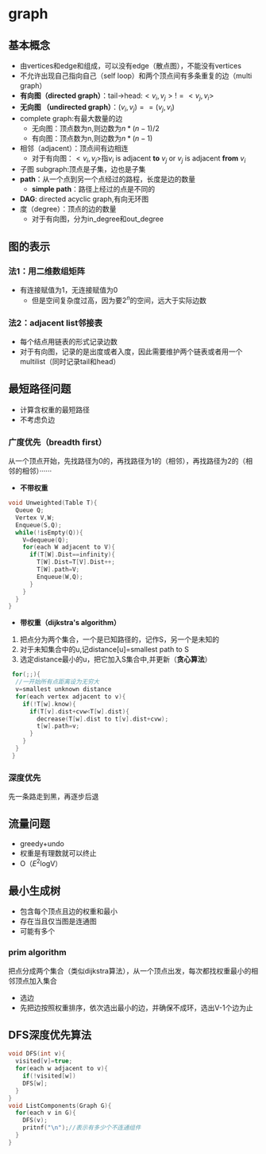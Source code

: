 # graph
## 基本概念
- 由vertices和edge和组成，可以没有edge（散点图），不能没有vertices
- 不允许出现自己指向自己（self loop）和两个顶点间有多条重复的边（multi graph）
- **有向图（directed graph）**：tail->head:$<v_i,v_j>!=<v_j,v_i>$
- **无向图 （undirected graph）**：$(v_i,v_j)==(v_j,v_i)$
- complete graph:有最大数量的边
  - 无向图：顶点数为n,则边数为$n*(n-1)/2$
  - 有向图：顶点数为n,则边数为$n*(n-1)$
- 相邻（adjacent）：顶点间有边相连
  - 对于有向图：$<v_i,v_j>$指$v_i$ is adjacent **to** $v_j$ or $v_j$ is adjacent **from** $v_i$
- 子图 subgraph:顶点是子集，边也是子集
- **path**：从一个点到另一个点经过的路程，长度是边的数量
  - **simple path**：路径上经过的点是不同的
- **DAG**: directed acyclic graph,有向无环图
- 度（degree）：顶点的边的数量
  - 对于有向图，分为in_degree和out_degree
## 图的表示
### 法1：用二维数组矩阵
- 有连接赋值为1，无连接赋值为0
  - 但是空间复杂度过高，因为要$2^n$的空间，远大于实际边数
### 法2：adjacent list邻接表
- 每个结点用链表的形式记录边数
- 对于有向图，记录的是出度或者入度，因此需要维护两个链表或者用一个multilist（同时记录tail和head）
## 最短路径问题
- 计算含权重的最短路径
- 不考虑负边
### 广度优先（breadth first）
从一个顶点开始，先找路径为0的，再找路径为1的（相邻），再找路径为2的（相邻的相邻）······

- **不带权重**
```c
void Unweighted(Table T){
  Queue Q;
  Vertex V,W;
  Enqueue(S,Q);
  while(!isEmpty(Q)){
    V=dequeue(Q);
    for(each W adjacent to V){
      if(T[W].Dist==infinity){
        T[W].Dist=T[V].Dist++;
        T[W].path=V;
        Enqueue(W,Q);
      }
    }
  }
}
```

- **带权重（dijkstra's algorithm）** 
  
1. 把点分为两个集合，一个是已知路径的，记作S，另一个是未知的
2. 对于未知集合中的u,记distance[u]=smallest path to S
3. 选定distance最小的u，把它加入S集合中,并更新（**贪心算法**）
  
```c
 for(;;){
  //一开始所有点距离设为无穷大
  v=smallest unknown distance
  for(each vertex adjacent to v){
    if(!T[w].know){
      if(T[v].dist+cvw<T[w].dist){
        decrease(T[w].dist to t[v].dist+cvw);
        t[w].path=v;
      }
    }
  }
 }
```
### 深度优先 
先一条路走到黑，再逐步后退

## 流量问题
- greedy+undo
- 权重是有理数就可以终止
- O（$E^2$logV）

## 最小生成树
- 包含每个顶点且边的权重和最小
- 存在当且仅当图是连通图
- 可能有多个
### prim algorithm
把点分成两个集合（类似dijkstra算法），从一个顶点出发，每次都找权重最小的相邻顶点加入集合

- 选边
- 先把边按照权重排序，依次选出最小的边，并确保不成环，选出V-1个边为止

## DFS深度优先算法
```c
void DFS(int v){
  visited[v]=true;
  for(each w adjacent to v){
    if(!visited[w])
    DFS[w];
  }
}
void ListComponents(Graph G){
  for(each v in G){
    DFS(v);
    pritnf("\n");//表示有多少个不连通组件
  }
}
```